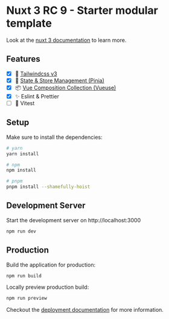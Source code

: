 # Nuxt 3 RC 9 - Starter modular template

Look at the [nuxt 3 documentation](https://v3.nuxtjs.org) to learn more.

## Features

- [x] 🌊 [Tailwindcss v3](https://tailwindcss.com/)
- [x] 🍍 [State & Store Management (Pinia)](https://pinia.vuejs.org/)
- [x] 📦 [Vue Composition Collection (Vueuse)](https://vueuse.org/)
- [x] ✨ Eslint & Prettier
- [ ] 🤖 Vitest

## Setup

Make sure to install the dependencies:

```bash
# yarn
yarn install

# npm
npm install

# pnpm
pnpm install --shamefully-hoist
```

## Development Server

Start the development server on http://localhost:3000

```bash
npm run dev
```

## Production

Build the application for production:

```bash
npm run build
```

Locally preview production build:

```bash
npm run preview
```

Checkout the [deployment documentation](https://v3.nuxtjs.org/guide/deploy/presets) for more information.
